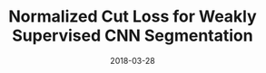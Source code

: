 ---
title: "Normalized Cut Loss for Weakly Supervised CNN Segmentation"
collection: publications
permalink: /publication/ncloss
date: 2018-03-28
venue: "CVPR"
city: "Salt Lake City"
state: "Utah"
thumbnail: "ncloss.png"
authors: "M. Tang, A. Djelouah, F. Perazzi, Y. Boykov, C. Schroers"
uri: ncloss.pdf
arxiv:
data:
---